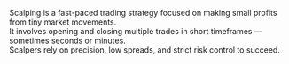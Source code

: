 Scalping is a fast-paced trading strategy focused on making small profits from tiny market movements.  
It involves opening and closing multiple trades in short timeframes — sometimes seconds or minutes.  
Scalpers rely on precision, low spreads, and strict risk control to succeed.
